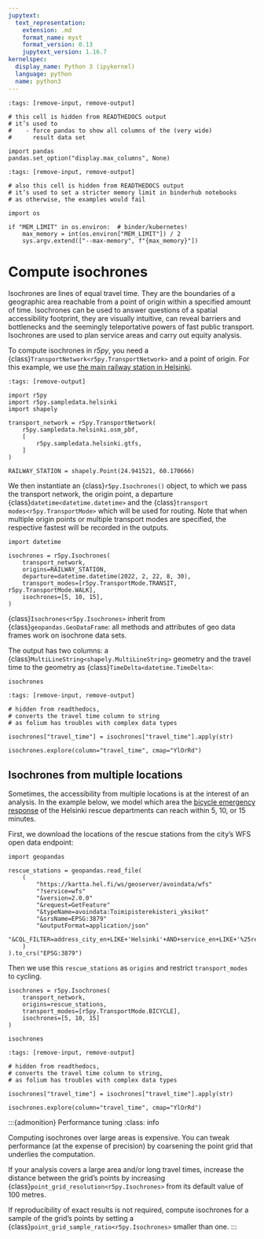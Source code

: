 ```yaml
---
jupytext:
  text_representation:
    extension: .md
    format_name: myst
    format_version: 0.13
    jupytext_version: 1.16.7
kernelspec:
  display_name: Python 3 (ipykernel)
  language: python
  name: python3
---
```


```{code-cell}
:tags: [remove-input, remove-output]

# this cell is hidden from READTHEDOCS output
# it’s used to
#    - force pandas to show all columns of the (very wide)
#      result data set

import pandas
pandas.set_option("display.max_columns", None)
```

```{code-cell}
:tags: [remove-input, remove-output]

# also this cell is hidden from READTHEDOCS output
# it’s used to set a stricter memory limit in binderhub notebooks
# as otherwise, the examples would fail

import os

if "MEM_LIMIT" in os.environ:  # binder/kubernetes!
    max_memory = int(os.environ["MEM_LIMIT"]) / 2
    sys.argv.extend(["--max-memory", f"{max_memory}"])
```

# Compute isochrones

Isochrones are lines of equal travel time. They are the boundaries of a
geographic area reachable from a point of origin within a specified amount of
time. Isochrones can be used to answer questions of a spatial accessibility
footprint, they are visually intuitive, can reveal barriers and bottlenecks and
the seemingly teleportative powers of fast public transport. Isochrones are
used to plan service areas and carry out equity analysis.

To compute isochrones in *r5py*, you need a
{class}`TransportNetwork<r5py.TransportNetwork>` and a point of origin. For this
example, we use [the main railway station in
Helsinki](https://en.wikipedia.org/wiki/Helsinki_Central_Station).

```{code-cell}
:tags: [remove-output]

import r5py
import r5py.sampledata.helsinki
import shapely

transport_network = r5py.TransportNetwork(
    r5py.sampledata.helsinki.osm_pbf,
    [
        r5py.sampledata.helsinki.gtfs,
    ]
)

RAILWAY_STATION = shapely.Point(24.941521, 60.170666)
```

We then instantiate an {class}`r5py.Isochrones()` object, to which we pass the
transport network, the origin point, a departure
{class}`datetime<datetime.datetime>` and the {class}`transport
modes<r5py.TransportMode>` which will be used for routing. Note that when
multiple origin points or multiple transport modes are specified, the respective
fastest will be recorded in the outputs.

```{code-cell}
import datetime

isochrones = r5py.Isochrones(
    transport_network,
    origins=RAILWAY_STATION,
    departure=datetime.datetime(2022, 2, 22, 8, 30),
    transport_modes=[r5py.TransportMode.TRANSIT, r5py.TransportMode.WALK],
    isochrones=[5, 10, 15],
)
```

{class}`Isochrones<r5py.Isochrones>` inherit from
{class}`geopandas.GeoDataFrame`: all methods and attributes of geo data frames
work on isochrone data sets.

The output has two columns: a {class}`MultiLineString<shapely.MultiLineString>` geometry
and the travel time to the geometry as {class}`TimeDelta<datetime.TimeDelta>`:

```{code-cell}
isochrones
```

```{code-cell}
:tags: [remove-input, remove-output]

# hidden from readthedocs,
# converts the travel time column to string
# as folium has troubles with complex data types

isochrones["travel_time"] = isochrones["travel_time"].apply(str)
```

```{code-cell}
isochrones.explore(column="travel_time", cmap="YlOrRd")
```

## Isochrones from multiple locations

Sometimes, the accessibility from multiple locations is at the interest of an
analysis. In the example below, we model which area the [bicycle emergency
response](https://www.helsinginuutiset.fi/paikalliset/5889018) of the Helsinki
rescue departments can reach within 5, 10, or 15 minutes.

First, we download the locations of the rescue stations from the city’s WFS open
data endpoint:

```{code-cell}
import geopandas

rescue_stations = geopandas.read_file(
    (
        "https://kartta.hel.fi/ws/geoserver/avoindata/wfs"
        "?service=wfs"
        "&version=2.0.0"
        "&request=GetFeature"
        "&typeName=avoindata:Toimipisterekisteri_yksikot"
        "&srsName=EPSG:3879"
        "&outputFormat=application/json"
        "&CQL_FILTER=address_city_en+LIKE+'Helsinki'+AND+service_en+LIKE+'%25rescue+station%25'"
    )
).to_crs("EPSG:3879")
```

Then we use this `rescue_stations` as `origins` and restrict `transport_modes`
to cycling.

```{code-cell}
isochrones = r5py.Isochrones(
    transport_network,
    origins=rescue_stations,
    transport_modes=[r5py.TransportMode.BICYCLE],
    isochrones=[5, 10, 15]
)

isochrones
```

```{code-cell}
:tags: [remove-input, remove-output]

# hidden from readthedocs,
# converts the travel time column to string,
# as folium has troubles with complex data types

isochrones["travel_time"] = isochrones["travel_time"].apply(str)
```

```{code-cell}
isochrones.explore(column="travel_time", cmap="YlOrRd")
```

:::{admonition} Performance tuning
:class: info

Computing isochrones over large areas is expensive. You can tweak performance
(at the expense of precision) by coarsening the point grid that underlies the
computation.

If your analysis covers a large area and/or long travel times, increase the
distance between the grid’s points by increasing
{class}`point_grid_resolution<r5py.Isochrones>` from its default value of
100 metres.

If reproducibility of exact results is not required, compute isochrones for a
sample of the grid’s points by setting a
{class}`point_grid_sample_ratio<r5py.Isochrones>` smaller than one.
:::
